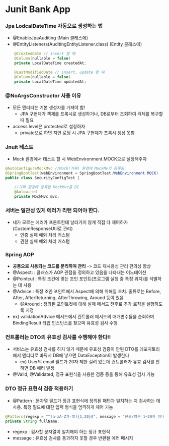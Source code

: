 # Junit Bank App

### Jpa LodcalDateTime 자동으로 생성하는 법
- @EnableJpaAuditing (Main 클래스에)
- @EntityListeners(AuditingEntityListener.class) (Entity 클래스에)
```java
    @CreatedDate // insert 할 때
    @Column(nullable = false)
    private LocalDateTime createdAt;

    @LastModifiedDate // insert, update 할 때
    @Column(nullable = false)
    private LocalDateTime updatedAt;
```

### @NoArgsConstructor 사용 이유
- 모든 엔티티는 기본 생성자를 가져야 함!
  - JPA 구현체가 객체를 프록시로 생성하거나, DB로부터 조회하여 객체를 복구할 때 필요
- access level은 protected로 설정하자
  - private으로 하면 지연 로딩 시 JPA 구현체가 프록시 생성 못함

### Jnuit 테스트 
- Mock 환경에서 테스트 할 시 WebEnvironment.MOCK으로 설정해주자
``` java
@AutoConfigureMockMvc //Mock(가짜) 환경에 MockMv가 등록됨
@SpringBootTest(webEnvironment = SpringBootTest.WebEnvironment.MOCK)
public class SecurityConfigTest {

    //가짜 환경에 등록된 MockMvc를 DI
    @Autowired
    private MockMvc mvc;
```

### 서버는 일관성 있게 에러가 리턴 되어야 한다.
- 내가 모르는 에러가 프론트한테 날라가지 않게 직접 다 제어하자 (CustomResponseUtil로 관리)
  - 인증 실패 예외 처리 커스텀 
  - 권한 실패 예외 처리 커스텀

### Spring AOP
  - **공통으로 사용되는 코드를 분리하여 관리** -> 코드 재사용성 관리 편의성 향상
  - @Aspect: : 클래스가 AOP 관점을 정의하고 있음을 나타내는 어노테이션
  - @Pointcut : 특정 조건에 맞는 조인 포인트(프로그램 실행 중 특정 위치)를 식별하는 데 사용
  - @Advice : 특정 조인 포인트에서 Aspect에 의해 취해질 조치. 종류로는 Before, After, AfterReturning, AfterThrowing, Around 등이 있음
    - @Around : 정의된 포인트컷에 대해 실제 메서드 전후로 추가 로직을 실행하도록 지정
  - ex) validationAdvice 메서드에서 컨트롤러 메서드의 매개변수들을 순회하며 BindingResult 타입 인스턴스를 찾으며 유효성 검사 수행

### 컨트롤러는 DTO의 유효성 검사를 수행해야 한다!!
  - 서비스는 유효성 검사를 하지 않기 때문에 유효성 검증이 안된 DTO를 레포지토리에서 엔티티로 바꿔서 DB에 넣으면 DataException이 발생한다
    - ex) User의 email 필드가 20자 제한 걸려 있는데 컨트롤러가 유효 검사를 안하면 DB 에러 발생
  - @Valid, @Validated, 정규 표현식을 사용한 검증 등을 통해 유효성 검사 가능

### DTO 정규 표현식 검증 적용하기
  - @Pattern : 문자열 필드가 정규 표현식에 정의된 패턴과 일치하는 지 검사하는 데 사용. 특정 필드에 대한 입력 형식을 엄격하게 제어 가능
```java
@Pattern(regexp = "^[a-zA-Z가-힣]{1,20}$", message = "한글/영문 1~20자 이내로 작성해주세요")
private String fullName;
```
  - regexp : 검사할 문자열이 일치해야 하는 정규 표현식
  - message : 유효성 검사를 통과하지 못할 경우 반환될 에러 메시지